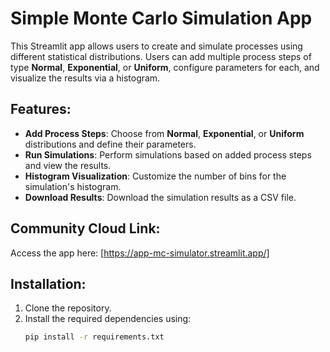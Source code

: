 # Simple Monte Carlo Simulation App

This Streamlit app allows users to create and simulate processes using different statistical distributions. Users can add multiple process steps of type **Normal**, **Exponential**, or **Uniform**, configure parameters for each, and visualize the results via a histogram.

## Features:
- **Add Process Steps**: Choose from **Normal**, **Exponential**, or **Uniform** distributions and define their parameters.
- **Run Simulations**: Perform simulations based on added process steps and view the results.
- **Histogram Visualization**: Customize the number of bins for the simulation's histogram.
- **Download Results**: Download the simulation results as a CSV file.

## Community Cloud Link:
Access the app here: [https://app-mc-simulator.streamlit.app/]

## Installation:
1. Clone the repository.
2. Install the required dependencies using:
   ```bash
   pip install -r requirements.txt
